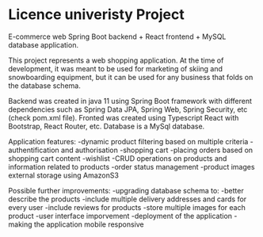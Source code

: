 # Licence univeristy Project
E-commerce web Spring Boot backend + React frontend + MySQL database application. 

This project represents a web shopping application. At the time of development, it was meant to be used for marketing of skiing and snowboarding equipment, but it can be used for any business that folds on the database schema.

Backend was created in java 11 using Spring Boot framework with different dependencies such as Spring Data JPA, Spring Web, Spring Security, etc (check pom.xml file).
Fronted was created using Typescript React with Bootstrap, React Router, etc.
Database is a MySql database.

Application features:
    -dynamic product filtering based on multiple criteria
    -authentification and authorisation
    -shopping cart
    -placing orders based on shopping cart content
    -wishlist
    -CRUD operations on products and information related to products
    -order status management
    -product images external storage using AmazonS3

Possible further improvements:
    -upgrading database schema to: 
        -better describe the products
        -include multiple delivery addresses and cards for every user
        -include reviews for products
        -store multiple images for each product
    -user interface imporvement
    -deployment of the application
    -making the application mobile responsive





